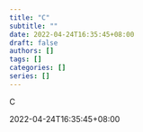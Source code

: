 ```yaml
---
title: "C"
subtitle: ""
date: 2022-04-24T16:35:45+08:00
draft: false
authors: []
tags: []
categories: []
series: []
---
```


C

2022-04-24T16:35:45+08:00